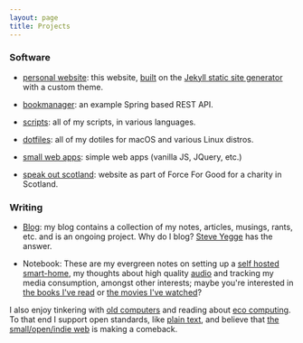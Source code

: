 ```yaml
---
layout: page
title: Projects 
---
```


### Software 

- [personal website](https://github.com/elliotalker/ealker.github.io): this website, [built](/projects/colophon) on the [Jekyll static site generator](https://jekyllrb.com) with a custom theme. 

- [bookmanager](https://github.com/ealker/bookmanager): an example Spring based REST API.

- [scripts](https://github.com/ealker/scripts): all of my scripts, in various languages.

- [dotfiles](https://github.com/ealker/dotfiles): all of my dotiles for macOS and various Linux distros.

- [small web apps](/projects/web-apps.html): simple web apps (vanilla JS, JQuery, etc.)
 
- [speak out scotland](https://speakoutscotland.org/): website as part of Force For Good for a charity in Scotland.

### Writing 

- [Blog](/blog): my blog contains a collection of my notes, articles, musings, rants, etc. and is an ongoing project. Why do I blog? [Steve Yegge](https://sites.google.com/site/steveyegge2/you-should-write-blogs) has the answer.

- Notebook: These are my evergreen notes on setting up a [self hosted smart-home](/projects/smarthome), my thoughts about high quality [audio](/projects/audio) and tracking my media consumption, amongst other interests; maybe you're interested in [the books I've read](/projects/bookshelf) or [the movies I've watched](/projects/movies)?

I also enjoy tinkering with [old computers](/projects/retro) and reading about [eco computing](/projects/eco-computing). To that end I support open standards, like [plain text](/projects/plaintext), and believe that [the small/open/indie web](/projects/web) is making a comeback.